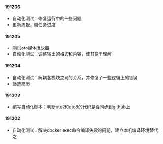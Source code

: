 #### 191206

- 自动化测试：修复运行中的一些问题
- 更新周报，周任务进度

#### 191205

- 测试oto媒体播放器
- 自动化测试：调整输出的格式和内容，使其易于理解

#### 191204

- 自动化测试：解耦各模块之间的关系，并修复了一些逻辑上的错误
- 筛选简历

#### 191203

- 编写自动化脚本：判断oto2和oto8的代码是否同步到github上

#### 191202

- 自动化测试：解决docker exec命令编译失败的问题，建立本机编译环境替代之
